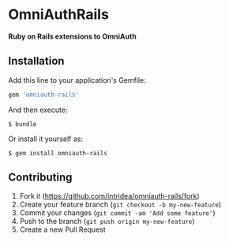 # OmniAuthRails

**Ruby on Rails extensions to OmniAuth**

## Installation

Add this line to your application's Gemfile:

```ruby
gem 'omniauth-rails'
```

And then execute:

    $ bundle

Or install it yourself as:

    $ gem install omniauth-rails

## Contributing

1. Fork it (https://github.com/intridea/omniauth-rails/fork)
2. Create your feature branch (`git checkout -b my-new-feature`)
3. Commit your changes (`git commit -am 'Add some feature'`)
4. Push to the branch (`git push origin my-new-feature`)
5. Create a new Pull Request
